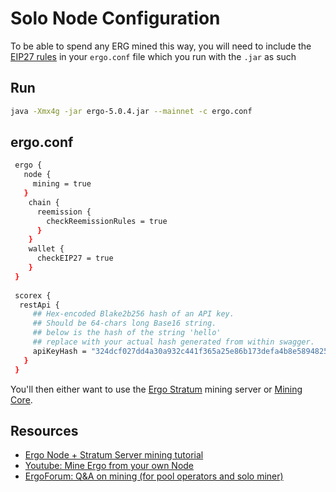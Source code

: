 # Solo Node Configuration

To be able to spend any ERG mined this way, you will need to include the [EIP27 rules](eip27.md) in your `ergo.conf` file which you run with the `.jar` as such

## Run

```bash
java -Xmx4g -jar ergo-5.0.4.jar --mainnet -c ergo.conf
```

## ergo.conf

```bash
 ergo {
   node {
     mining = true
   }
    chain {
      reemission {
        checkReemissionRules = true
      }
    }
    wallet {
      checkEIP27 = true
    }
 }
 
 scorex {
  restApi {
     ## Hex-encoded Blake2b256 hash of an API key. 
     ## Should be 64-chars long Base16 string.
     ## below is the hash of the string 'hello'
     ## replace with your actual hash generated from within swagger. 
     apiKeyHash = "324dcf027dd4a30a932c441f365a25e86b173defa4b8e58948253471b81b72cf"
   }
 }
```

You'll then either want to use the [Ergo Stratum](stratum.md) mining server or [Mining Core](miningcore.md).

## Resources

- [Ergo Node + Stratum Server mining tutorial](https://www.youtube.com/watch?v=_1M8dGpfKjU)
- [Youtube: Mine Ergo from your own Node](https://www.youtube.com/watch?v=ubov4oweA20)
- [ErgoForum: Q&A on mining (for pool operators and solo miner)](https://www.ergoforum.org/t/q-a-on-mining-for-pool-operators-and-solo-miners/587)
